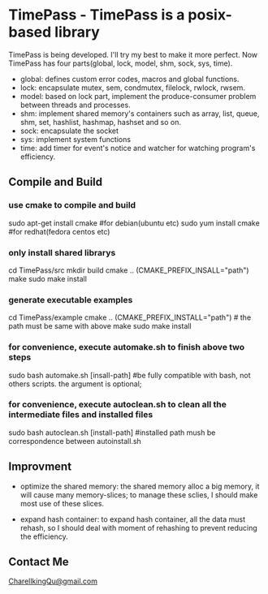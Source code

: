 TimePass - TimePass is a posix-based library
====================
TimePass is being developed. I'll try my best to make it more perfect. Now TimePass has four parts(global, lock, model,
shm, sock, sys, time).
 
 * global: defines custom error codes, macros and global functions.
 * lock: encapsulate mutex, sem, condmutex, filelock, rwlock, rwsem. 
 * model: based on lock part, implement the produce-consumer problem between threads and processes. 
 * shm: implement shared memory's containers such as array, list, queue, shm, set, hashlist, hashmap, hashset and so on.
 * sock: encapsulate the socket
 * sys:  implement system functions
 * time: add timer for event's notice and watcher for watching program's efficiency.
 
Compile and Build
--------------------
### use cmake to compile and build
 sudo apt-get install cmake #for debian(ubuntu etc)
 sudo yum install cmake     #for redhat(fedora centos etc)

### only install shared librarys
 cd TimePass/src
 mkdir build
 cmake .. (CMAKE_PREFIX_INSALL="path")
 make
 sudo make install

### generate executable examples
 cd TimePass/example
 cmake .. (CMAKE_PREFIX_INSTALL="path") # the path must be same with above
 make
 sudo make install

### for convenience, execute automake.sh to finish above two steps
 sudo bash automake.sh [insall-path] #be fully compatible with bash, not others scripts. the argument is optional;
 
### for convenience, execute autoclean.sh to clean all the intermediate files and installed files
 sudo bash autoclean.sh [install-path] #installed path mush be correspondence between autoinstall.sh


Improvment
--------------------
 * optimize the shared memory: the shared memory alloc a big memory, it will cause many memory-slices; to manage these
 sclies, I should make most use of these slices.
 
 * expand hash container: to expand hash container, all the data must rehash, so I should deal with moment of rehashing
   to prevent reducing the efficiency.   
    
Contact Me
-------------------
CharellkingQu@gmail.com
  
